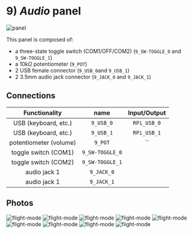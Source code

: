 # 9) *Audio* panel

![panel](design-9.jpg)

This panel is composed of:
- a three-state toggle switch (COM1/OFF/COM2) (`9_SW-TOGGLE_0` and `9_SW-TOGGLE_1`)
- a 10k$\Omega$ potentiometer (`9_POT`)
- 2 USB female connector (`9_USB_0`and `9_USB_1`)
- 2 3.5mm audio jack connector (`9_JACK_0` and `9_JACK_1`)

## Connections

| Functionality           | name            | Input/Output  |
|:-----------------------:|:---------------:|:-------------:|
| USB (keyboard, etc.)    | `9_USB_0`       | `RPi_USB_0`   |
| USB (keyboard, etc.)    | `9_USB_1`       | `RPi_USB_1`   |
| potentiometer (volume)  | `9_POT`         | ``            |
| toggle switch (COM1)    | `9_SW-TOGGLE_0` |               |
| toggle switch (COM2)    | `9_SW-TOGGLE_1` |               |
| audio jack 1            | `9_JACK_0`      | |
| audio jack 1            | `9_JACK_1`      | |


## Photos
![flight-mode](../../photos/panels/9-audio/IMG_1918.JPG)
![flight-mode](../../photos/panels/9-audio/IMG_1919.JPG)
![flight-mode](../../photos/panels/9-audio/IMG_1920.JPG)
![flight-mode](../../photos/panels/9-audio/IMG_2261.JPG)
![flight-mode](../../photos/panels/9-audio/IMG_2262.JPG)
![flight-mode](../../photos/panels/9-audio/IMG_2263.JPG)
![flight-mode](../../photos/panels/9-audio/IMG_2264.JPG)
![flight-mode](../../photos/panels/9-audio/IMG_2265.JPG)
![flight-mode](../../photos/panels/9-audio/IMG_2266.JPG)
